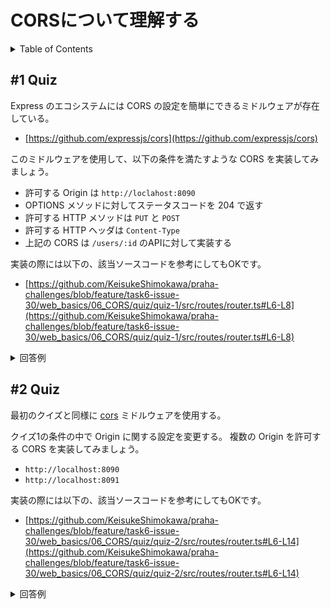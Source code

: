 # CORSについて理解する

<!-- START doctoc generated TOC please keep comment here to allow auto update -->
<!-- DON'T EDIT THIS SECTION, INSTEAD RE-RUN doctoc TO UPDATE -->
<details>
<summary>Table of Contents</summary>

- [&#035;1 Quiz](#1-quiz)
- [&#035;2 Quiz](#2-quiz)

</details>
<!-- END doctoc generated TOC please keep comment here to allow auto update -->

## #1 Quiz

Express のエコシステムには CORS の設定を簡単にできるミドルウェアが存在している。

- [https://github.com/expressjs/cors](https://github.com/expressjs/cors)

このミドルウェアを使用して、以下の条件を満たすような CORS を実装してみましょう。

- 許可する Origin は `http://loclahost:8090`
- OPTIONS メソッドに対してステータスコードを 204 で返す
- 許可する HTTP メソッドは `PUT` と `POST`
- 許可する HTTP ヘッダは `Content-Type`
- 上記の CORS は `/users/:id` のAPIに対して実装する

実装の際には以下の、該当ソースコードを参考にしてもOKです。

- [https://github.com/KeisukeShimokawa/praha-challenges/blob/feature/task6-issue-30/web_basics/06_CORS/quiz/quiz-1/src/routes/router.ts#L6-L8](https://github.com/KeisukeShimokawa/praha-challenges/blob/feature/task6-issue-30/web_basics/06_CORS/quiz/quiz-1/src/routes/router.ts#L6-L8)

<details>
<summary>回答例</summary>

```js
const cors = require("cors")

// CORSの設定
const corsOptionsDelegate = (req, callback) => {
  const origin = req.headers.origin
  const ALLOW_ORIGINS = ["http://localhost:8090"]
  const ALLOW_METHODS = ["PUT", "POST"]
  const ALLOW_HEADERS = ["Content-Type"]
  const OPTIONS_SUCCESS_STATUS = 204

  // ALLOW_ORIGINSの要素以外のオリジンでは、origin:falseとなるため、CORSエラーが発生する
  const isAllowOrigin = () => {
    if (ALLOW_ORIGINS.includes(origin)) {
      return true
    }
    return false
  }

  const corsOptions = {
    origin: isAllowOrigin(),
    methods: ALLOW_METHODS.join(","),
    allowedHeaders: ALLOW_HEADERS.join(","),
    optionsSuccessStatus: OPTIONS_SUCCESS_STATUS,
  }

  console.log(corsOptions)
  callback(null, corsOptions)
}

module.exports.corsWithOptions = cors(corsOptionsDelegate)
```

あとはこれを使用すればいい。

```js
router.options("/users/:id", cors.corsWithOptions)

router.post("/users/:id", cors.corsWithOptions, (req, res) => {
  commonProcess(req, res)
})

router.put("/users/:id", cors.corsWithOptions, (req, res) => {
  commonProcess(req, res)
})
```

</details>

## #2 Quiz

最初のクイズと同様に [cors](https://github.com/expressjs/cors) ミドルウェアを使用する。

クイズ1の条件の中で Origin に関する設定を変更する。
複数の Origin を許可する CORS を実装してみましょう。

- `http://localhost:8090`
- `http://localhost:8091`

実装の際には以下の、該当ソースコードを参考にしてもOKです。

- [https://github.com/KeisukeShimokawa/praha-challenges/blob/feature/task6-issue-30/web_basics/06_CORS/quiz/quiz-2/src/routes/router.ts#L6-L14](https://github.com/KeisukeShimokawa/praha-challenges/blob/feature/task6-issue-30/web_basics/06_CORS/quiz/quiz-2/src/routes/router.ts#L6-L14)

<details>
<summary>回答例</summary>

```js
const cors = require("cors")

// CORSの設定
const corsOptionsDelegate = (req, callback) => {
  const origin = req.headers.origin
  const ALLOW_ORIGINS = ["http://localhost:8090", "http://localhost:8091"]
  const ALLOW_METHODS = ["PUT", "POST"]
  const ALLOW_HEADERS = ["Content-Type"]
  const OPTIONS_SUCCESS_STATUS = 204

  // ALLOW_ORIGINSの要素以外のオリジンでは、origin:falseとなるため、CORSエラーが発生する
  const isAllowOrigin = () => {
    if (ALLOW_ORIGINS.includes(origin)) {
      return true
    }
    return false
  }

  const corsOptions = {
    origin: isAllowOrigin(),
    methods: ALLOW_METHODS.join(","),
    allowedHeaders: ALLOW_HEADERS.join(","),
    optionsSuccessStatus: OPTIONS_SUCCESS_STATUS,
  }

  console.log(corsOptions)
  callback(null, corsOptions)
}

module.exports.corsWithOptions = cors(corsOptionsDelegate)
```

</details>
